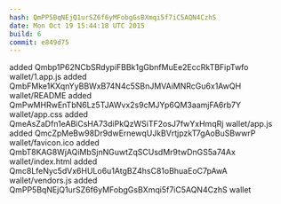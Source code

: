 ```yaml
---
hash: QmPP5BqNEjQ1urSZ6f6yMFobgGsBXmqi5f7iC5AQN4CzhS
date: Mon Oct 19 15:44:18 UTC 2015
build: 6
commit: e849d75
---
```


added Qmbp1P62NCbSRdypiFBBk1gGbnfMuEe2EccRkTBFipTwfo wallet/1.app.js
added QmbFMke1KXqnYyBBWxB74N4c5SBnJMVAiMNRcGu6x1AwQH wallet/README
added QmPwMHRwEnTbN6Lz5TJAWvx2s9cMJYp6QM3aamjFA6rb7Y wallet/app.css
added QmeAsZaDfn1eABiCsHA73diPkQzWSiTF2osJ7fwYxHmqRj wallet/app.js
added QmcZpMeBw98Dr9dwErnewqUJkBVrtjpzkT7gAoBuSBwwrP wallet/favicon.ico
added QmbT8KAG8WjAQiMbSjnNGuwtZqSCUsdMr9twDnGS5a74Ax wallet/index.html
added Qmc8LfeNyc5dVx6HULo6u1AtgBZ4hsC81oBhuaEoC7pAwA wallet/vendors.js
added QmPP5BqNEjQ1urSZ6f6yMFobgGsBXmqi5f7iC5AQN4CzhS wallet
